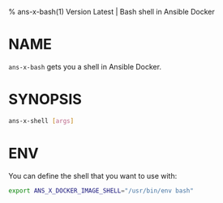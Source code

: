 % ans-x-bash(1) Version Latest | Bash shell in Ansible Docker
# NAME

`ans-x-bash` gets you a shell in Ansible Docker.


# SYNOPSIS

```bash
ans-x-shell [args]
```

# ENV

You can define the shell that you want to use with:
```bash
export ANS_X_DOCKER_IMAGE_SHELL="/usr/bin/env bash"
```